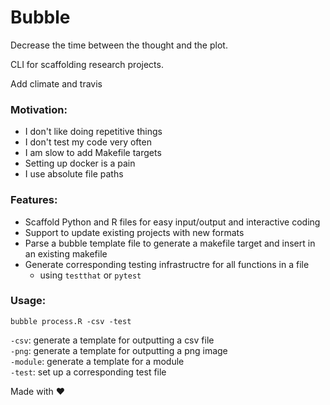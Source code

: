 # Bubble

Decrease the time between the thought and the plot.

CLI for scaffolding research projects.

Add climate and travis

### Motivation:
* I don't like doing repetitive things
* I don't test my code very often
* I am slow to add Makefile targets
* Setting up docker is a pain
* I use absolute file paths

### Features:

* Scaffold Python and R files for easy input/output and interactive coding
* Support to update existing projects with new formats
* Parse a bubble template file to generate a makefile target and insert in an existing makefile
* Generate corresponding testing infrastructre for all functions in a file
	* using `testthat` or `pytest`

### Usage:
``` {shell}
bubble process.R -csv -test
```

`-csv`: generate a template for outputting a csv file  
`-png`: generate a template for outputting a png image  
`-module`: generate a template for a module  
`-test`: set up a corresponding test file  

Made with :heart:
